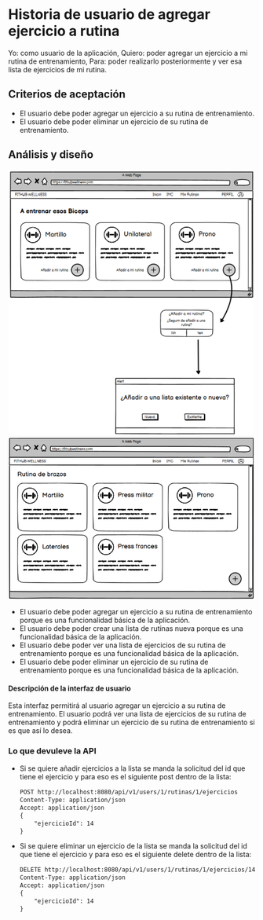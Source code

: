 # Historia de usuario de agregar ejercicio a rutina

Yo: como usuario de la aplicación,
Quiero: poder agregar un ejercicio a mi rutina de entrenamiento,
Para: poder realizarlo posteriormente y ver esa lista de ejercicios de mi rutina.

## Criterios de aceptación

- El usuario debe poder agregar un ejercicio a su rutina de entrenamiento.
- El usuario debe poder eliminar un ejercicio de su rutina de entrenamiento.

## Análisis y diseño

<img src="../assets/historia40.png" alt="Historia de usuario de agregar ejercicio a rutina" width="500px" ><br/>
<img src="../assets/historia41.png" alt="Historia de usuario de agregar ejercicio a rutina" width="500px" ><br/>

- El usuario debe poder agregar un ejercicio a su rutina de entrenamiento porque es una funcionalidad básica de la aplicación.
- El usuario debe poder crear una lista de rutinas nueva porque es una funcionalidad básica de la aplicación.
- El usuario debe poder ver una lista de ejercicios de su rutina de entrenamiento porque es una funcionalidad básica de la aplicación.
- El usuario debe poder eliminar un ejercicio de su rutina de entrenamiento porque es una funcionalidad básica de la aplicación.

#### Descripción de la interfaz de usuario

Esta interfaz permitirá al usuario agregar un ejercicio a su rutina de entrenamiento. El usuario podrá ver una lista de ejercicios de su rutina de entrenamiento y podrá eliminar un ejercicio de su rutina de entrenamiento si es que así lo desea.

### Lo que devuleve la API

- Si se quiere añadir ejercicios a la lista se manda la solicitud del id que tiene el ejercicio y para eso es el siguiente post dentro de la lista:
    
    ```
    POST http://localhost:8080/api/v1/users/1/rutinas/1/ejercicios
    Content-Type: application/json
    Accept: application/json
    {
        "ejercicioId": 14
    }
    ```

- Si se quiere eliminar un ejercicio de la lista se manda la solicitud del id que tiene el ejercicio y para eso es el siguiente delete dentro de la lista:

    ```
    DELETE http://localhost:8080/api/v1/users/1/rutinas/1/ejercicios/14
    Content-Type: application/json
    Accept: application/json
    {
        "ejercicioId": 14
    }
    ```